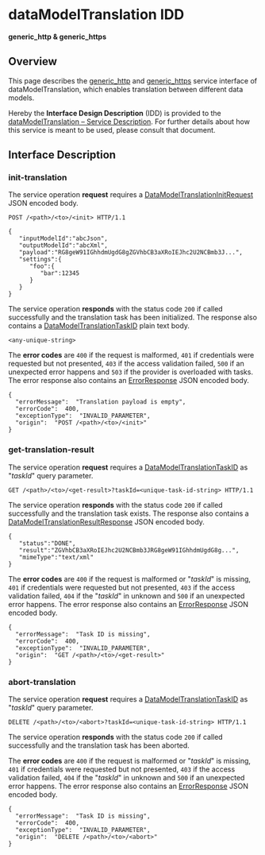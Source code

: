 # dataModelTranslation IDD
**generic_http & generic_https**

## Overview

This page describes the [generic_http](../communication-profiles/generic-http-template.md) and [generic_https](../communication-profiles/generic-https-template.md) service interface of dataModelTranslation, which enables translation between different data models.

Hereby the **Interface Design Description** (IDD) is provided to the [dataModelTranslation – Service Description](../../assets/sd/5_1_0/dataModelTranslation_sd.pdf). For further details about how this service is meant to be used, please consult that document.

## Interface Description

### init-translation

The service operation **request** requires a [DataModelTranslationInitRequest](../data-models/data-model-translation-init-request.md) JSON encoded body.

```
POST /<path>/<to>/<init> HTTP/1.1

{
   "inputModelId":"abcJson",
   "outputModelId":"abcXml",
   "payload":"RG8geW91IGhhdmUgdG8gZGVhbCB3aXRoIEJhc2U2NCBmb3J...",
   "settings":{
      "foo":{
         "bar":12345
      }
   }
}
```

The service operation **responds** with the status code `200` if called successfully and the translation task has been initialized. The response also contains a
[DataModelTranslationTaskID](../primitives.md#datamodeltranslationtaskid.md) plain text body.

```
<any-unique-string>
```

The **error codes** are `400` if the request is malformed, `401` if credentials were requested but not presented, `403` if the access validation failed,
`500` if an unexpected error happens and `503` if the provider is overloaded with tasks. The error response also contains an
[ErrorResponse](../data-models/error-response.md) JSON encoded body.

```
{
  "errorMessage":  "Translation payload is empty",
  "errorCode":  400,
  "exceptionType":  "INVALID_PARAMETER",
  "origin":  "POST /<path>/<to>/<init>"
}
```

### get-translation-result

The service operation **request** requires a [DataModelTranslationTaskID](../primitives.md#datamodeltranslationtaskid) as "_taskId_" query parameter.

```
GET /<path>/<to>/<get-result>?taskId=<unique-task-id-string> HTTP/1.1
```

The service operation **responds** with the status code `200` if called successfully and the translation task exists. The response also contains a
[DataModelTranslationResultResponse](../data-models/data-translation-result-response.md) JSON encoded body.

```
{
   "status":"DONE",
   "result":"ZGVhbCB3aXRoIEJhc2U2NCBmb3JRG8geW91IGhhdmUgdG8g...",
   "mimeType":"text/xml"
}
```

The **error codes** are `400` if the request is malformed or "_taskId_" is missing, `401` if credentials were requested but not presented, `403` if the access validation failed, `404` if the "_taskId_" in unknown and `500` if an unexpected error happens. The error response also contains an
[ErrorResponse](../data-models/error-response.md) JSON encoded body.

```
{
  "errorMessage":  "Task ID is missing",
  "errorCode":  400,
  "exceptionType":  "INVALID_PARAMETER",
  "origin":  "GET /<path>/<to>/<get-result>"
}
```

### abort-translation

The service operation **request** requires a [DataModelTranslationTaskID](../primitives.md#datamodeltranslationtaskid) as "_taskId_" query parameter.

```
DELETE /<path>/<to>/<abort>?taskId=<unique-task-id-string> HTTP/1.1
```

The service operation **responds** with the status code `200` if called successfully and the translation task has been aborted.

The **error codes** are `400` if the request is malformed or "_taskId_" is missing, `401` if credentials were requested but not presented, `403` if the access validation failed, `404` if the "_taskId_" in unknown and `500` if an unexpected error happens. The error response also contains an
[ErrorResponse](../data-models/error-response.md) JSON encoded body.

```
{
  "errorMessage":  "Task ID is missing",
  "errorCode":  400,
  "exceptionType":  "INVALID_PARAMETER",
  "origin":  "DELETE /<path>/<to>/<abort>"
}
```